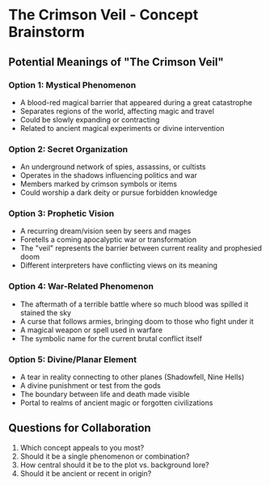 # The Crimson Veil - Concept Brainstorm

## Potential Meanings of "The Crimson Veil"

### Option 1: Mystical Phenomenon
- A blood-red magical barrier that appeared during a great catastrophe
- Separates regions of the world, affecting magic and travel
- Could be slowly expanding or contracting
- Related to ancient magical experiments or divine intervention

### Option 2: Secret Organization
- An underground network of spies, assassins, or cultists  
- Operates in the shadows influencing politics and war
- Members marked by crimson symbols or items
- Could worship a dark deity or pursue forbidden knowledge

### Option 3: Prophetic Vision
- A recurring dream/vision seen by seers and mages
- Foretells a coming apocalyptic war or transformation
- The "veil" represents the barrier between current reality and prophesied doom
- Different interpreters have conflicting views on its meaning

### Option 4: War-Related Phenomenon
- The aftermath of a terrible battle where so much blood was spilled it stained the sky
- A curse that follows armies, bringing doom to those who fight under it
- A magical weapon or spell used in warfare
- The symbolic name for the current brutal conflict itself

### Option 5: Divine/Planar Element  
- A tear in reality connecting to other planes (Shadowfell, Nine Hells)
- A divine punishment or test from the gods
- The boundary between life and death made visible
- Portal to realms of ancient magic or forgotten civilizations

## Questions for Collaboration
1. Which concept appeals to you most?
2. Should it be a single phenomenon or combination?
3. How central should it be to the plot vs. background lore?
4. Should it be ancient or recent in origin?
